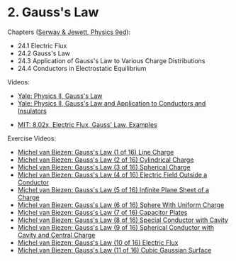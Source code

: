 # 2. Gauss's Law

Chapters ([Serway & Jewett, Physics 9ed](https://annas-archive.org/md5/076b2e7e2084a32914bcb8ca29d04f4d)):
- 24.1 Electric Flux
- 24.2 Gauss's Law
- 24.3 Application of Gauss's Law to Various Charge Distributions
- 24.4 Conductors in Electrostatic Equilibrium

Videos: 
- [Yale: Physics II, Gauss's Law](https://www.youtube.com/watch?v=e9c5Wpu4WSI&list=PLD07B2225BB40E582)
- [Yale: Physics II, Gauss's Law and Application to Conductors and Insulators](https://www.youtube.com/watch?v=Hlj5vGOSQlY&list=PLD07B2225BB40E582) 
<!---->
- [MIT: 8.02x, Electric Flux, Gauss' Law, Examples](https://www.youtube.com/watch?v=Zu2gomaDqnM&list=PLyQSN7X0ro2314mKyUiOILaOC2hk6Pc3j)

Exercise Videos:
- [Michel van Biezen: Gauss's Law (1 of 16) Line Charge](https://www.youtube.com/watch?v=NyRjHj2uy6k&list=PLX2gX-ftPVXX7BZOcM1Y2gb8IQrTBrmUB)
- [Michel van Biezen: Gauss's Law (2 of 16) Cylindrical Charge](https://www.youtube.com/watch?v=-YfM_Wwc9UI&list=PLX2gX-ftPVXX7BZOcM1Y2gb8IQrTBrmUB)
- [Michel van Biezen: Gauss's Law (3 of 16) Spherical Charge](https://www.youtube.com/watch?v=L1l9Nf1pLAc&list=PLX2gX-ftPVXX7BZOcM1Y2gb8IQrTBrmUB0)
- [Michel van Biezen: Gauss's Law (4 of 16) Electric Field Outside a Conductor](https://www.youtube.com/watch?v=DrkyWwyp6wI&list=PLX2gX-ftPVXX7BZOcM1Y2gb8IQrTBrmUB)
- [Michel van Biezen: Gauss's Law (5 of 16) Infinite Plane Sheet of a Charge](https://www.youtube.com/watch?v=vSEjxR56w28&list=PLX2gX-ftPVXX7BZOcM1Y2gb8IQrTBrmUB)
- [Michel van Biezen: Gauss's Law (6 of 16) Sphere With Uniform Charge](https://www.youtube.com/watch?v=ULJTDCzKcZA&list=PLX2gX-ftPVXX7BZOcM1Y2gb8IQrTBrmUB)
- [Michel van Biezen: Gauss's Law (7 of 16) Capacitor Plates](https://www.youtube.com/watch?v=gTfEFwVsgKA&list=PLX2gX-ftPVXX7BZOcM1Y2gb8IQrTBrmUB)
- [Michel van Biezen: Gauss's Law (8 of 16) Special Conductor with Cavity](https://www.youtube.com/watch?v=hDkfMUzFka4&list=PLX2gX-ftPVXX7BZOcM1Y2gb8IQrTBrmUB)
- [Michel van Biezen: Gauss's Law (9 of 16) Spherical Conductor with Cavity and Central Charge](https://www.youtube.com/watch?v=zj-wo9brtVE&list=PLX2gX-ftPVXX7BZOcM1Y2gb8IQrTBrmUB)
- [Michel van Biezen: Gauss's Law (10 of 16) Electric Flux](https://www.youtube.com/watch?v=sl0nKX5G4ms&list=PLX2gX-ftPVXX7BZOcM1Y2gb8IQrTBrmUB)
- [Michel van Biezen: Gauss's Law (11 of 16) Cubic Gaussian Surface](https://www.youtube.com/watch?v=MM-3sgswY9Q&list=PLX2gX-ftPVXX7BZOcM1Y2gb8IQrTBrmUB)